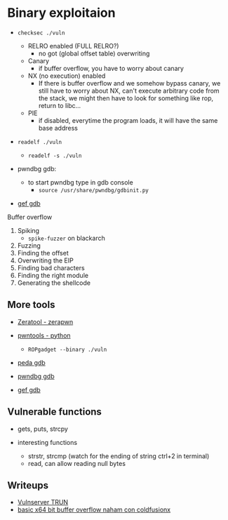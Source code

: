 # Binary exploitaion

- `checksec ./vuln`
  - RELRO enabled (FULL RELRO?)
    - no got (global offset table) overwriting
  - Canary
    - if buffer overflow, you have to worry about canary
  - NX (no execution) enabled
    - If there is buffer overflow and we somehow bypass canary,
      we still have to worry about NX, can't execute arbitrary code from the stack, we might then have to look for something like rop, return to libc...
  - PIE
    - if disabled, everytime the program loads, it will have the same base address
- `readelf ./vuln`
  - `readelf -s ./vuln`
- pwndbg gdb:

  - to start pwndbg type in gdb console
    - `source /usr/share/pwndbg/gdbinit.py`

- [gef gdb](./gef-gdb.md)

Buffer overflow

1. Spiking
   - `spike-fuzzer` on blackarch
2. Fuzzing
3. Finding the offset
4. Overwriting the EIP
5. Finding bad characters
6. Finding the right module
7. Generating the shellcode

## More tools

- [Zeratool - zerapwn](https://github.com/ChrisTheCoolHut/Zeratool)
- [pwntools - python](https://docs.pwntools.com/en/stable/)

  - `ROPgadget --binary ./vuln`

- [peda gdb](https://github.com/longld/peda)
- [pwndbg gdb](https://github.com/pwndbg/pwndbg)
- [gef gdb](https://github.com/hugsy/gef)

## Vulnerable functions

- gets, puts, strcpy

- interesting functions
  - strstr, strcmp (watch for the ending of string ctrl+2 in terminal)
  - read, can allow reading null bytes

## Writeups

- [Vulnserver TRUN](./vulnserver)
- [basic x64 bit buffer overflow naham con coldfusionx](https://coldfusionx.github.io/posts/ret2basic/)
